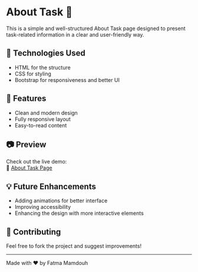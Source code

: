 # About Task 🎯

This is a simple and well-structured About Task page designed to present task-related information in a clear and user-friendly way.

## 🚀 Technologies Used
- HTML for the structure  
- CSS for styling  
- Bootstrap for responsiveness and better UI  

## 📌 Features
- Clean and modern design  
- Fully responsive layout  
- Easy-to-read content  

## 📷 Preview
Check out the live demo:  
🔗 [About Task Page](https://fatma2006mamdouh.github.io/about-task/)  

## 💡 Future Enhancements
- Adding animations for better interface
- Improving accessibility  
- Enhancing the design with more interactive elements  

## 🤝 Contributing
Feel free to fork the project and suggest improvements!  

---
Made with ❤️ by Fatma Mamdouh
